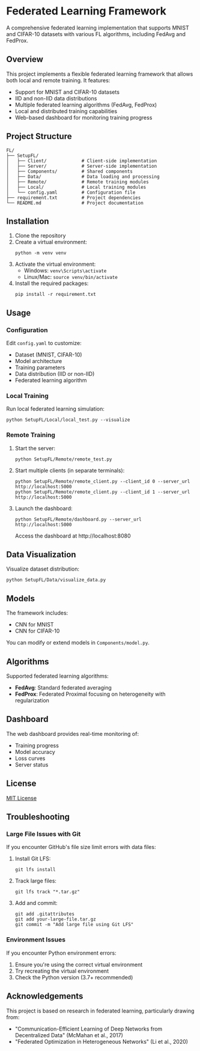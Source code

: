 # Federated Learning Framework

A comprehensive federated learning implementation that supports MNIST and CIFAR-10 datasets with various FL algorithms, including FedAvg and FedProx.

## Overview

This project implements a flexible federated learning framework that allows both local and remote training. It features:

- Support for MNIST and CIFAR-10 datasets
- IID and non-IID data distributions
- Multiple federated learning algorithms (FedAvg, FedProx)
- Local and distributed training capabilities
- Web-based dashboard for monitoring training progress

## Project Structure

```
FL/
├── SetupFL/
│   ├── Client/             # Client-side implementation
│   ├── Server/             # Server-side implementation
│   ├── Components/         # Shared components
│   ├── Data/               # Data loading and processing
│   ├── Remote/             # Remote training modules
│   ├── Local/              # Local training modules
│   └── config.yaml         # Configuration file
├── requirement.txt         # Project dependencies
└── README.md               # Project documentation
```

## Installation

1. Clone the repository
2. Create a virtual environment:
   ```
   python -m venv venv
   ```
3. Activate the virtual environment:
   - Windows: `venv\Scripts\activate`
   - Linux/Mac: `source venv/bin/activate`
4. Install the required packages:
   ```
   pip install -r requirement.txt
   ```

## Usage

### Configuration

Edit `config.yaml` to customize:
- Dataset (MNIST, CIFAR-10)
- Model architecture
- Training parameters
- Data distribution (IID or non-IID)
- Federated learning algorithm

### Local Training

Run local federated learning simulation:

```
python SetupFL/Local/local_test.py --visualize
```

### Remote Training

1. Start the server:
   ```
   python SetupFL/Remote/remote_test.py
   ```

2. Start multiple clients (in separate terminals):
   ```
   python SetupFL/Remote/remote_client.py --client_id 0 --server_url http://localhost:5000
   python SetupFL/Remote/remote_client.py --client_id 1 --server_url http://localhost:5000
   ```

3. Launch the dashboard:
   ```
   python SetupFL/Remote/dashboard.py --server_url http://localhost:5000
   ```
   Access the dashboard at http://localhost:8080

## Data Visualization

Visualize dataset distribution:

```
python SetupFL/Data/visualize_data.py
```

## Models

The framework includes:
- CNN for MNIST
- CNN for CIFAR-10

You can modify or extend models in `Components/model.py`.

## Algorithms

Supported federated learning algorithms:
- **FedAvg**: Standard federated averaging
- **FedProx**: Federated Proximal focusing on heterogeneity with regularization

## Dashboard

The web dashboard provides real-time monitoring of:
- Training progress
- Model accuracy
- Loss curves
- Server status

## License

[MIT License](https://opensource.org/licenses/MIT)

## Troubleshooting

### Large File Issues with Git

If you encounter GitHub's file size limit errors with data files:

1. Install Git LFS:
   ```
   git lfs install
   ```

2. Track large files:
   ```
   git lfs track "*.tar.gz"
   ```

3. Add and commit:
   ```
   git add .gitattributes
   git add your-large-file.tar.gz
   git commit -m "Add large file using Git LFS"
   ```

### Environment Issues

If you encounter Python environment errors:
1. Ensure you're using the correct virtual environment
2. Try recreating the virtual environment
3. Check the Python version (3.7+ recommended)

## Acknowledgements

This project is based on research in federated learning, particularly drawing from:
- "Communication-Efficient Learning of Deep Networks from Decentralized Data" (McMahan et al., 2017)
- "Federated Optimization in Heterogeneous Networks" (Li et al., 2020)